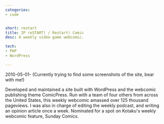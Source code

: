 ```yaml
---
categories:
- code


short: restart
title: 2P reSTART! / Restart! Comic
desc: A weekly video game webcomic.

tech:
- PHP
- WordPress

---
```

2010-05-01-
(Currently trying to find some screenshots of the site, bear with me!)

Developed and maintained a site built with WordPress and the webcomic publishing theme ComicPress. Run with a team of four others from across the United States, this weekly webcomic amassed over 125 thousand pageviews. I was also in charge of editing the weekly podcast, and writing an opinion article once a week. Nominated for a spot on Kotaku's weekly webcomic feature, Sunday Comics.
